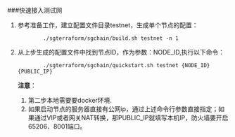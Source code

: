 ###快速接入测试网

1. 参考准备工作，建立配置文件目录testnet，生成单个节点的配置：

    ```	
            ./sgterraform/sgchain/build.sh testnet -n 1
    ```     	 

2. 从上步生成的配置文件中找到节点ID，作为参数：NODE_ID,执行以下命令：

    ```	
            ./sgterraform/sgchain/quickstart.sh testnet {NODE_ID} {PUBLIC_IP}
    ```
    **注意**：
    1. 第二步本地需要要docker环境.
    2. 如果启动节点的服务器直接有公网ip，通过上述命令行参数直接指定；如果通过VIP或者网关NAT转换，那PUBLIC_IP就填写本机IP，防火墙要开启65206、8001端口。